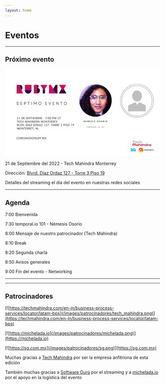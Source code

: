 ```yaml
---
layout: home
---
```


# Eventos

---

## Próximo evento

![](/images/eventos/septiembre_2022/primer_speaker.png)

21 de Septiembre del 2022 - Tech Mahindra Monterrey

Dirección: [Blvrd. Díaz Ordaz 127 - Torre 3 Piso 19](https://goo.gl/maps/cE4SXXXHgKtJUAs1A)

Detalles del streaming el día del evento en nuestras redes sociales

---

## Agenda


7:00 Bienvenida

7:30 temporal.io 101 - Némesis Osorio

8:00 Mensaje de nuestro patrocinador (Tech Mahindra)

8:10 Break

8:20 Segunda charla

8:50 Avisos generales

9:00 Fin del evento - Networking

---

<!-- ## Sobre nuestros ponentes -->

<!-- Guillermo Moreno -->

<!-- Tiene 31 años y trabaja para michelada.io como Ingeniero en Software. Le gusta mucho trabajar con Rails y sus hijos como StimulusJS, Turbo y entre otras herramientas para lograr resultados de calidad y óptimos. -->

<!-- Brian Martinez -->

<!-- Staff Software Engineer en Brightcove en el equipo de Zencoder (transcoding) con trabajo diario en tecnologías web usando todo tipo de herramientas destacando Ruby on Rails y Elixir. 10 años en la industria del desarrollo de software pasando por varias tecnologías y lenguajes y explorando por todo el stack, frontend, backend, ops, dba y lo que se acumule. -->

---

## Patrocinadores

[![https://techmahindra.com/en-in/business-process-services/locator/latam-bps](/images/patrocinadores/tech_mahindra.png)](https://techmahindra.com/en-in/business-process-services/locator/latam-bps)

[![https://michelada.io](/images/patrocinadores/michelada.png)](https://michelada.io)

[![https://sg.com.mx](/images/patrocinadores/sg.png)](https://sg.com.mx)

Muchas gracias a [Tech Mahindra](https://techmahindra.com/en-in/business-process-services/locator/latam-bps) por ser la empresa anfitriona de esta edición

También muchas gracias a [Software Gurú](https://sg.com.mx/) por el streaming y a [michelada.io](https://michelada.io) por
el apoyo en la logística del evento
